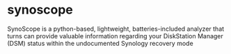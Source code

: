 # synoscope
SynoScope is a python-based, lightweight, batteries-included analyzer that turns can provide valuable information regarding your DiskStation Manager (DSM) status within the undocumented Synology   recovery mode
